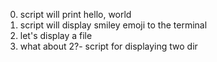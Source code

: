 0. script will print hello, world
1. script will display smiley emoji to the terminal
2. let's display a file
3. what about 2?- script for displaying two dir
